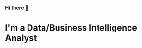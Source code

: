 ### Hi there 👋
# I'm a Data/Business Intelligence Analyst #
<!--
**Bayode52/Bayode52** is a ✨ _special_ ✨ repository because its `README.md` (this file) appears on your GitHub profile.

Here are some ideas to get you started:

- 👨‍💻 I clean, transform, model and analyze data for business insights
- 🔭 I’m currently working Several Projects to challenge myself and grow my Data Analytics and Science Skills
- 🌱 I’m currently learning ...
- 👯 I’m looking to collaborate with companies, organizations or individuals on projects that include generating insights from Excel, Power BI, Tableau, PostgreSQL, SQL
- 🤔 I’m open to Data Analyst Role
- 💬 I am dedicated to the continuous improvements in data analytics processes and methodologies to ensure efficiency, effectiveness, and alignment with industry best practices.
- 📫 How to reach me: bayodeadeboyega@gmail.com
- ⚡ Fun fact: I love to explore data to get actionable insights for business growth and expansion.
-->
